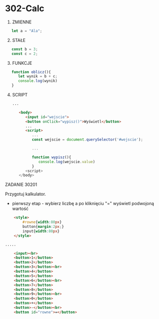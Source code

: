 # 302-Calc

1. ZMIENNE
```js
   let a = "Ala";
```
2. STAŁE
```js
   const b = 3;
   const c = 2;
```
3. FUNKCJE
```js
   function oblicz(){
      let wynik = b + c;
      console.log(wynik)
   }
```
4. SCRIPT
   ```html
   ...
   
      <body>
         <input id="wejscie">
         <button onClick="wypisz()">Wyświetl</button>
         ...
         <script>
            ...
            const wejscie = document.querySelector('#wejscie');

            ...
   
            function wypisz(){
               console.log(wejscie.value)
            }
         <script>
      </body>
   ```

   
ZADANIE 30201

Przygotuj kalkulator.

- pierwszy etap - wybierz liczbę a po kliknięciu "=" wyświetl podwojoną wartość

```html
    <style>
        #rowne{width:80px}
        button{margin:2px;}
        input{width:80px}
    </style>

.....

    <input><br>
    <button>1</button>
    <button>2</button>
    <button>3</button><br>
    <button>4</button>
    <button>5</button>
    <button>6</button><br>
    <button>7</button>
    <button>8</button>
    <button>9</button><br>
    <button>0</button>
    <button>+</button>
    <button>-</button><br>
    <button id="rowne">=</button>

```
